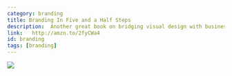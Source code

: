 ```yaml
---
category: branding
title: Branding In Five and a Half Steps
description:  Another great book on bridging visual design with business strategy when working on branding and logo design.
link:   http://amzn.to/2fyCWa4
id: branding
tags: [branding]
---
```

<a target="_blank"  href="https://www.amazon.com/gp/product/0500518963/ref=as_li_tl?ie=UTF8&camp=1789&creative=9325&creativeASIN=0500518963&linkCode=as2&tag=compassofdesi-20&linkId=b2b47e283dbeab825fd6c13b20f6c502"><img border="0" src="//ws-na.amazon-adsystem.com/widgets/q?_encoding=UTF8&MarketPlace=US&ASIN=0500518963&ServiceVersion=20070822&ID=AsinImage&WS=1&Format=_SL250_&tag=compassofdesi-20" ></a><img src="//ir-na.amazon-adsystem.com/e/ir?t=compassofdesi-20&l=am2&o=1&a=0500518963" width="1" height="1" border="0" alt="" style="border:none !important; margin:0px !important;" />
